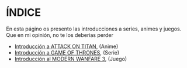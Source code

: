 # ÍNDICE
En esta págino os presento las introducciones a series, animes y juegos. 
Que en mi opinión, no te los deberias perder

- [Introducción a ATTACK ON TITAN](/posts/intro_of_attack_on_titan.md), (Anime)
- [Introducción a GAME OF THRONES](/posts/intro_of_GOT.md), (Serie)
- [Introducción al MODERN WANFARE 3](/posts/intro_of_MW3.md), (Juego)